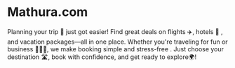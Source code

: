 # Mathura.com

Planning your trip 🧳 just got easier! Find great deals on flights ✈️, hotels 🏨 , and vacation packages—all in one place. Whether you're traveling for fun or business 👩🏻‍💼, we make booking simple and stress-free . Just choose your destination 🛣️, book with confidence, and get ready to explore🌍!

